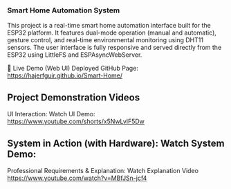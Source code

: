 ### Smart Home Automation System
This project is a real-time smart home automation interface built for the ESP32 platform. It features dual-mode operation (manual and automatic), gesture control, and real-time environmental monitoring using DHT11 sensors. The user interface is fully responsive and served directly from the ESP32 using LittleFS and ESPAsyncWebServer.

🔗 Live Demo (Web UI)
Deployed GitHub Page: https://hajerfguir.github.io/Smart-Home/

## Project Demonstration Videos
UI Interaction: Watch UI Demo: https://www.youtube.com/shorts/x5NwLvlF5Dw

## System in Action (with Hardware): Watch System Demo: 

Professional Requirements & Explanation: Watch Explanation Video https://www.youtube.com/watch?v=MBfJSn-jcf4
